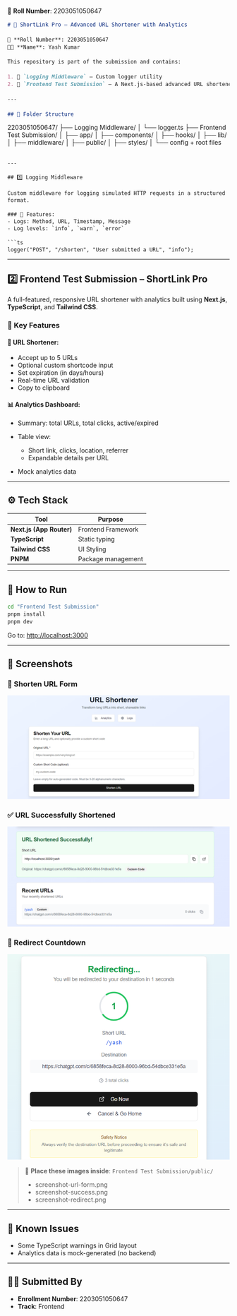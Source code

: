 
📌 **Roll Number**: 2203051050647  


```markdown
# 🎯 ShortLink Pro – Advanced URL Shortener with Analytics

📌 **Roll Number**: 2203051050647  
👨‍💻 **Name**: Yash Kumar

This repository is part of the submission and contains:

1. 📂 `Logging Middleware` – Custom logger utility  
2. 📂 `Frontend Test Submission` – A Next.js-based advanced URL shortener with built-in analytics

---

## 📁 Folder Structure

```

2203051050647/
├── Logging Middleware/
│   └── logger.ts
├── Frontend Test Submission/
│   ├── app/
│   ├── components/
│   ├── hooks/
│   ├── lib/
│   ├── middleware/
│   ├── public/
│   ├── styles/
│   └── config + root files

````

---

## 1️⃣ Logging Middleware

Custom middleware for logging simulated HTTP requests in a structured format.

### 🔧 Features:
- Logs: Method, URL, Timestamp, Message
- Log levels: `info`, `warn`, `error`

```ts
logger("POST", "/shorten", "User submitted a URL", "info");
````

---

## 2️⃣ Frontend Test Submission – ShortLink Pro

A full-featured, responsive URL shortener with analytics built using **Next.js**, **TypeScript**, and **Tailwind CSS**.

### 🧩 Key Features

#### 🔗 URL Shortener:

* Accept up to 5 URLs
* Optional custom shortcode input
* Set expiration (in days/hours)
* Real-time URL validation
* Copy to clipboard

#### 📊 Analytics Dashboard:

* Summary: total URLs, total clicks, active/expired
* Table view:

  * Short link, clicks, location, referrer
  * Expandable details per URL
* Mock analytics data

---

## ⚙️ Tech Stack

| Tool                     | Purpose            |
| ------------------------ | ------------------ |
| **Next.js (App Router)** | Frontend Framework |
| **TypeScript**           | Static typing      |
| **Tailwind CSS**         | UI Styling         |
| **PNPM**                 | Package management |

---

## 🚀 How to Run

```bash
cd "Frontend Test Submission"
pnpm install
pnpm dev
```

Go to: [http://localhost:3000](http://localhost:3000)

---

## 📸 Screenshots

### 🔧 Shorten URL Form

![Shorten URL Page](./Screenshot%202025-06-23%20134835.png)

### ✅ URL Successfully Shortened

![Shortened Success](./Screenshot%202025-06-23%20134911.png)

### 🔁 Redirect Countdown

![Redirect Page](./Screenshot%202025-06-23%20134936.png)

> 📁 **Place these images inside**:
> `Frontend Test Submission/public/`
>
> * screenshot-url-form.png
> * screenshot-success.png
> * screenshot-redirect.png

---

## 🧪 Known Issues

* Some TypeScript warnings in Grid layout
* Analytics data is mock-generated (no backend)

---

## 👨‍💻 Submitted By
* **Enrollment Number**: 2203051050647
* **Track**: Frontend



